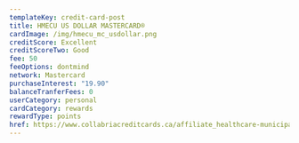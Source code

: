 ```yaml
---
templateKey: credit-card-post
title: HMECU US DOLLAR MASTERCARD®
cardImage: /img/hmecu_mc_usdollar.png
creditScore: Excellent
creditScoreTwo: Good
fee: 50
feeOptions: dontmind
network: Mastercard
purchaseInterest: "19.90"
balanceTranferFees: 0
userCategory: personal
cardCategory: rewards
rewardType: points
href: https://www.collabriacreditcards.ca/affiliate_healthcare-municipal-employees-credit-union/personal-cards/pc81/card_national-us-dollar-mastercard
---
```

